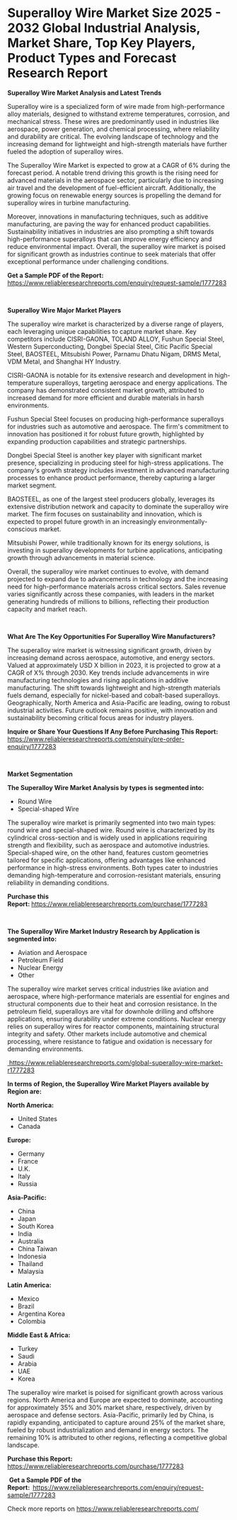 <p><h1>Superalloy Wire Market Size 2025 - 2032 Global Industrial Analysis, Market Share, Top Key Players, Product Types and Forecast Research Report</h1></p><p><strong>Superalloy Wire Market Analysis and Latest Trends</strong></p>
<p><p>Superalloy wire is a specialized form of wire made from high-performance alloy materials, designed to withstand extreme temperatures, corrosion, and mechanical stress. These wires are predominantly used in industries like aerospace, power generation, and chemical processing, where reliability and durability are critical. The evolving landscape of technology and the increasing demand for lightweight and high-strength materials have further fueled the adoption of superalloy wires.</p><p>The Superalloy Wire Market is expected to grow at a CAGR of 6% during the forecast period. A notable trend driving this growth is the rising need for advanced materials in the aerospace sector, particularly due to increasing air travel and the development of fuel-efficient aircraft. Additionally, the growing focus on renewable energy sources is propelling the demand for superalloy wires in turbine manufacturing.</p><p>Moreover, innovations in manufacturing techniques, such as additive manufacturing, are paving the way for enhanced product capabilities. Sustainability initiatives in industries are also prompting a shift towards high-performance superalloys that can improve energy efficiency and reduce environmental impact. Overall, the superalloy wire market is poised for significant growth as industries continue to seek materials that offer exceptional performance under challenging conditions.</p></p>
<p><strong>Get a Sample PDF of the Report:&nbsp;</strong> <a href="https://www.reliableresearchreports.com/enquiry/request-sample/1777283?utm_campaign=3110&utm_medium=2&utm_source=Github&utm_content=ia&utm_term=03042025&utm_id=superalloy-wire">https://www.reliableresearchreports.com/enquiry/request-sample/1777283</a></p>
<p>&nbsp;</p>
<p><strong>Superalloy Wire Major Market Players</strong></p>
<p><p>The superalloy wire market is characterized by a diverse range of players, each leveraging unique capabilities to capture market share. Key competitors include CISRI-GAONA, TOLAND ALLOY, Fushun Special Steel, Western Superconducting, Dongbei Special Steel, Citic Pacific Special Steel, BAOSTEEL, Mitsubishi Power, Parnamu Dhatu Nigam, DRMS Metal, VDM Metal, and Shanghai HY Industry.</p><p>CISRI-GAONA is notable for its extensive research and development in high-temperature superalloys, targeting aerospace and energy applications. The company has demonstrated consistent market growth, attributed to increased demand for more efficient and durable materials in harsh environments. </p><p>Fushun Special Steel focuses on producing high-performance superalloys for industries such as automotive and aerospace. The firm's commitment to innovation has positioned it for robust future growth, highlighted by expanding production capabilities and strategic partnerships.</p><p>Dongbei Special Steel is another key player with significant market presence, specializing in producing steel for high-stress applications. The company's growth strategy includes investment in advanced manufacturing processes to enhance product performance, thereby capturing a larger market segment.</p><p>BAOSTEEL, as one of the largest steel producers globally, leverages its extensive distribution network and capacity to dominate the superalloy wire market. The firm focuses on sustainability and innovation, which is expected to propel future growth in an increasingly environmentally-conscious market.</p><p>Mitsubishi Power, while traditionally known for its energy solutions, is investing in superalloy developments for turbine applications, anticipating growth through advancements in material science.</p><p>Overall, the superalloy wire market continues to evolve, with demand projected to expand due to advancements in technology and the increasing need for high-performance materials across critical sectors. Sales revenue varies significantly across these companies, with leaders in the market generating hundreds of millions to billions, reflecting their production capacity and market reach.</p></p>
<p>&nbsp;</p>
<p><strong>What Are The Key Opportunities For Superalloy Wire Manufacturers?</strong></p>
<p><p>The superalloy wire market is witnessing significant growth, driven by increasing demand across aerospace, automotive, and energy sectors. Valued at approximately USD X billion in 2023, it is projected to grow at a CAGR of X% through 2030. Key trends include advancements in wire manufacturing technologies and rising applications in additive manufacturing. The shift towards lightweight and high-strength materials fuels demand, especially for nickel-based and cobalt-based superalloys. Geographically, North America and Asia-Pacific are leading, owing to robust industrial activities. Future outlook remains positive, with innovation and sustainability becoming critical focus areas for industry players.</p></p>
<p><strong>Inquire or Share Your Questions If Any Before Purchasing This Report:</strong> <a href="https://www.reliableresearchreports.com/enquiry/pre-order-enquiry/1777283?utm_campaign=3110&utm_medium=2&utm_source=Github&utm_content=ia&utm_term=03042025&utm_id=superalloy-wire">https://www.reliableresearchreports.com/enquiry/pre-order-enquiry/1777283</a></p>
<p>&nbsp;</p>
<p><strong>Market Segmentation</strong></p>
<p><strong>The Superalloy Wire Market Analysis by types is segmented into:</strong></p>
<p><ul><li>Round Wire</li><li>Special-shaped Wire</li></ul></p>
<p><p>The superalloy wire market is primarily segmented into two main types: round wire and special-shaped wire. Round wire is characterized by its cylindrical cross-section and is widely used in applications requiring strength and flexibility, such as aerospace and automotive industries. Special-shaped wire, on the other hand, features custom geometries tailored for specific applications, offering advantages like enhanced performance in high-stress environments. Both types cater to industries demanding high-temperature and corrosion-resistant materials, ensuring reliability in demanding conditions.</p></p>
<p><strong>Purchase this Report:&nbsp;</strong><a href="https://www.reliableresearchreports.com/purchase/1777283?utm_campaign=3110&utm_medium=2&utm_source=Github&utm_content=ia&utm_term=03042025&utm_id=superalloy-wire">https://www.reliableresearchreports.com/purchase/1777283</a></p>
<p>&nbsp;</p>
<p><strong>The Superalloy Wire Market Industry Research by Application is segmented into:</strong></p>
<p><ul><li>Aviation and Aerospace</li><li>Petroleum Field</li><li>Nuclear Energy</li><li>Other</li></ul></p>
<p><p>The superalloy wire market serves critical industries like aviation and aerospace, where high-performance materials are essential for engines and structural components due to their heat and corrosion resistance. In the petroleum field, superalloys are vital for downhole drilling and offshore applications, ensuring durability under extreme conditions. Nuclear energy relies on superalloy wires for reactor components, maintaining structural integrity and safety. Other markets include automotive and chemical processing, where resistance to fatigue and oxidation is necessary for demanding environments.</p></p>
<p><a href="https://www.reliableresearchreports.com/global-superalloy-wire-market-r1777283?utm_campaign=3110&utm_medium=2&utm_source=Github&utm_content=ia&utm_term=03042025&utm_id=superalloy-wire">&nbsp;https://www.reliableresearchreports.com/global-superalloy-wire-market-r1777283</a></p>
<p><strong>In terms of Region, the Superalloy Wire Market Players available by Region are:</strong></p>
<p>
    <p> <strong> North America: </strong>
        <ul>
            <li>United States</li>
            <li>Canada</li>
        </ul>
        </p> 
    <p> <strong> Europe: </strong>
        <ul>
            <li>Germany</li>
            <li>France</li>
            <li>U.K.</li>
            <li>Italy</li>
            <li>Russia</li>
        </ul>
        </p> 
    <p> <strong> Asia-Pacific: </strong>
        <ul>
            <li>China</li>
            <li>Japan</li>
            <li>South Korea</li>
            <li>India</li>
            <li>Australia</li>
            <li>China Taiwan</li>
            <li>Indonesia</li>
            <li>Thailand</li>
            <li>Malaysia</li>
        </ul>
        </p> 
    <p> <strong> Latin America: </strong>
        <ul>
            <li>Mexico</li>
            <li>Brazil</li>
            <li>Argentina Korea</li>
            <li>Colombia</li>
        </ul>
        </p> 
    <p> <strong> Middle East & Africa: </strong>
        <ul>
            <li>Turkey</li>
            <li>Saudi</li>
            <li>Arabia</li>
            <li>UAE</li>
            <li>Korea</li>
        </ul>
    </p>
    </p>
<p><p>The superalloy wire market is poised for significant growth across various regions. North America and Europe are expected to dominate, accounting for approximately 35% and 30% market share, respectively, driven by aerospace and defense sectors. Asia-Pacific, primarily led by China, is rapidly expanding, anticipated to capture around 25% of the market share, fueled by robust industrialization and demand in energy sectors. The remaining 10% is attributed to other regions, reflecting a competitive global landscape.</p></p>
<p><strong>Purchase this Report: </strong><a href="https://www.reliableresearchreports.com/purchase/1777283?utm_campaign=3110&utm_medium=2&utm_source=Github&utm_content=ia&utm_term=03042025&utm_id=superalloy-wire">https://www.reliableresearchreports.com/purchase/1777283</a></p>
<p>&nbsp;<strong>Get a Sample PDF of the Report:&nbsp;&nbsp;</strong><a href="https://www.reliableresearchreports.com/enquiry/request-sample/1777283?utm_campaign=3110&utm_medium=2&utm_source=Github&utm_content=ia&utm_term=03042025&utm_id=superalloy-wire">https://www.reliableresearchreports.com/enquiry/request-sample/1777283</a></p>
<p><strong></strong></p>
<p>Check more reports on <a href="https://www.reliableresearchreports.com/?utm_campaign=3110&utm_medium=2&utm_source=Github&utm_content=ia&utm_term=03042025&utm_id=superalloy-wire">https://www.reliableresearchreports.com/</a></p>